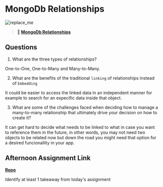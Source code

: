# MongoDb Relationships

![replace_me](https://codeworks.blob.core.windows.net/public/assets/img/illustrations/placeholder.svg)

> **📖 [MongoDb Relationships](https://codeworksacademy.com/fs-student-guide/resources/wk5/02-Relationships)**

## Questions

1. What are the three types of relationships?

One-to-One, One-to-Many and Many-to-Many.

2. What are the benefits of the traditional `linking` of relationships instead of `Embedding`

It could be easier to access the linked data in an independent manner for example to search for an especific data inside that object.

3. What are some of the challenges faced when deciding how to manage a many-to-many relationship that ultimately drive your decision on how to create it?

It can get hard to decide what needs to be linked to what in case you want to reference them in the future, in other words, you may not need two objects to be related now but down the road you might need that option for a desired funcionallity in your app.

## Afternoon Assignment Link

**[Repo](https://github.com/JoaoLucasMelo/late-fall21-gregslist-api)**

Identify at least 1 takeaway from today's assignment
